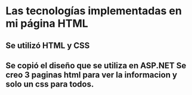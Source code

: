 # Las tecnologías implementadas en mi página HTML

## Se utilizó HTML y CSS

## Se copió el diseño que se utiliza en ASP.NET Se creo 3 paginas html para ver la informacion y solo un css para todos.

